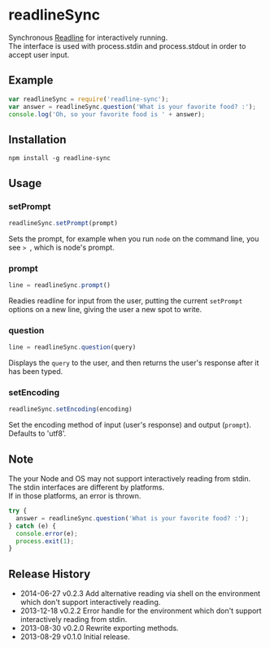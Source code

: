 # readlineSync

Synchronous [Readline](http://nodejs.org/api/readline.html) for interactively running.  
The interface is used with process.stdin and process.stdout in order to accept user input.

## Example

```js
var readlineSync = require('readline-sync');
var answer = readlineSync.question('What is your favorite food? :');
console.log('Oh, so your favorite food is ' + answer);
```

## Installation

```
npm install -g readline-sync
```

## Usage

### setPrompt

```js
readlineSync.setPrompt(prompt)
```

Sets the prompt, for example when you run `node` on the command line, you see `> `, which is node's prompt.

### prompt

```js
line = readlineSync.prompt()
```

Readies readline for input from the user, putting the current `setPrompt` options on a new line, giving the user a new spot to write.

### question

```js
line = readlineSync.question(query)
```

Displays the `query` to the user, and then returns the user's response after it has been typed.

### setEncoding

```js
readlineSync.setEncoding(encoding)
```

Set the encoding method of input (user's response) and output (`prompt`). Defaults to 'utf8'.

## Note
The your Node and OS may not support interactively reading from stdin. The stdin interfaces are different by platforms.  
If in those platforms, an error is thrown.

```js
try {
  answer = readlineSync.question('What is your favorite food? :');
} catch (e) {
  console.error(e);
  process.exit(1);
}
```

## Release History
 * 2014-06-27			v0.2.3			Add alternative reading via shell on the environment which don't support interactively reading.
 * 2013-12-18			v0.2.2			Error handle for the environment which don't support interactively reading from stdin.
 * 2013-08-30			v0.2.0			Rewrite exporting methods.
 * 2013-08-29			v0.1.0			Initial release.
